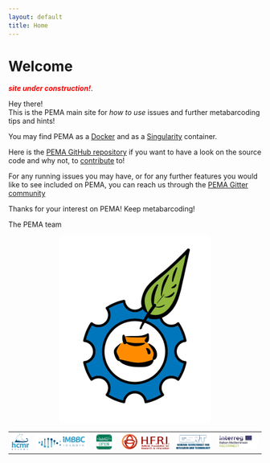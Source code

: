 ```yaml
---
layout: default
title: Home
---
```


# Welcome



<span style="color:red">***site under construction!***</span>.



<p class="message">
  Hey there! <br>
  This is the PEMA main site for <i>how to use</i> issues and further metabarcoding tips and hints!
</p>


You may find PEMA as a [Docker](https://hub.docker.com/r/hariszaf/pema) and as a [Singularity](https://singularity-hub.org/collections/2295) container.

Here is the [PEMA GitHub repository](https://github.com/hariszaf/pema) if you want to have a look on the source code and why not, to [contribute](https://github.com/hariszaf/pema/blob/master/CONTRIBUTING.md) to!

For any running issues you may have, or for any further features you would like to see included on PEMA, you can reach us through the [PEMA Gitter community](https://gitter.im/pema-helpdesk/community#)

Thanks for your interest on PEMA!
Keep metabarcoding!

The PEMA team

<p align="center">
<img src="public/pema_logo.png" alt="drawing" style="width:300px;"/>
</p>


<table><tr>
  <td><a href="https://https://www.hcmr.gr/en/"><img src="public/hcmr.png" alt="Drawing" style="width: 50px;"/> </td>

  <td><a href="http://imbbc.hcmr.gr/"><img src="public/imbbc_logo.png" alt="Drawing" style="width: 150px;"/> </td>
  <td><a href= "https://http://prego.hcmr.gr/"><img src="public/lab42open.png" width="60" />
  <td><a href="https://www.elidek.gr/en/homepage/"><img src="public/hfri.png" width="140" />
  <td><a href="http://www.gsrt.gr/central.aspx?sId=119I428I1089I323I488743"><img src="public/gsrt.png" width="100" />
  <td><a href="https://reconnect.hcmr.gr/"><img src="public/Acronym_Environment_RECONNECT-4_1.jpg" width="120" />
